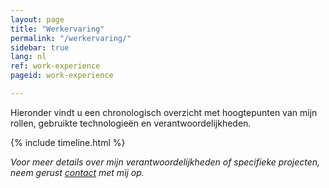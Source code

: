```yaml
---
layout: page
title: "Werkervaring"
permalink: "/werkervaring/"
sidebar: true
lang: nl
ref: work-experience
pageid: work-experience

---
```


Hieronder vindt u een chronologisch overzicht met hoogtepunten van mijn rollen, gebruikte technologieën en verantwoordelijkheden.

{% include timeline.html %}

*Voor meer details over mijn verantwoordelijkheden of specifieke projecten, neem gerust [contact](/nl/contact) met mij op.*
